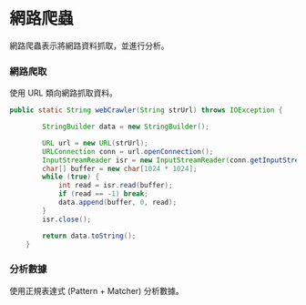 # 網路爬蟲

網路爬蟲表示將網路資料抓取，並進行分析。

### 網路爬取

使用 URL 類向網路抓取資料。

```java
public static String webCrawler(String strUrl) throws IOException {

        StringBuilder data = new StringBuilder();

        URL url = new URL(strUrl);
        URLConnection conn = url.openConnection();
        InputStreamReader isr = new InputStreamReader(conn.getInputStream(), Charset.forName("UTF-8"));
        char[] buffer = new char[1024 * 1024];
        while (true) {
            int read = isr.read(buffer);
            if (read == -1) break;
            data.append(buffer, 0, read);
        }
        isr.close();

        return data.toString();
    }
```

### 分析數據

使用正規表達式 (Pattern + Matcher) 分析數據。
